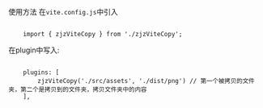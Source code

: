 使用方法
在`vite.config.js`中引入
```

    import { zjzViteCopy } from './zjzViteCopy';
```

在plugin中写入:

```

    plugins: [
        zjzViteCopy('./src/assets', './dist/png') // 第一个被拷贝的文件夹，第二个是拷贝到的文件夹，拷贝文件夹中的内容
    ],

```